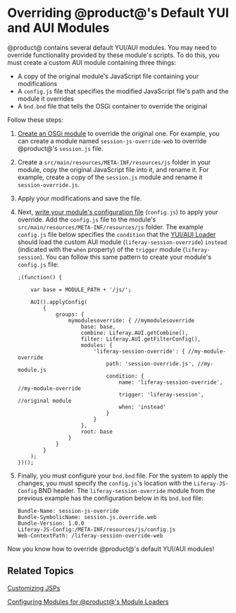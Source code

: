 # Overriding @product@'s Default YUI and AUI Modules [](id=overriding-liferays-default-yui-and-aui-modules)

@product@ contains several default YUI/AUI modules. You may need to override
functionality provided by these module's scripts. To do this, you must create 
a custom AUI module containing three things:

- A copy of the original module's JavaScript file containing your modifications
- A `config.js` file that specifies the modified JavaScript file's path and the
module it overrides
- A `bnd.bnd` file that tells the OSGi container to override the original

Follow these steps:

1.  [Create an OSGi module](/develop/tutorials/-/knowledge_base/7-1/starting-module-development#creating-a-module) 
    to override the original one. For example, you can create a module named 
    `session-js-override-web` to override @product@'s `session.js` file.
 
2.  Create a `src/main/resources/META-INF/resources/js` folder in your module, 
    copy the original JavaScript file into it, and rename it. For example, 
    create a copy of the `session.js` module and rename it 
    `session-override.js`.

3.  Apply your modifications and save the file.

4.  Next, 
    [write your module's configuration file](/develop/tutorials/-/knowledge_base/7-1/configuring-modules-for-products-loaders#writing-the-configuration-file)
    (`config.js`) to apply your override. Add the `config.js` file to the
    module's `src/main/resources/META-INF/resources/js` folder. The example
    `config.js` file below specifies the `condition` that the 
    [YUI/AUI Loader](/develop/tutorials/-/knowledge_base/7-1/configuring-modules-for-products-loaders#writing-the-configuration-file)
    should load the custom AUI module (`liferay-session-override`) `instead`
    (indicated with the `when` property) of the `trigger` module
    (`liferay-session`). You can follow this same pattern to create your
    module's `config.js` file:

        ;(function() {

            var base = MODULE_PATH + '/js/';

            AUI().applyConfig(
                {
                    groups: {
                        mymodulesoverride: { //mymodulesoverride
                            base: base,
                            combine: Liferay.AUI.getCombine(),
                            filter: Liferay.AUI.getFilterConfig(),
                            modules: {
                                'liferay-session-override': { //my-module-override
                                    path: 'session-override.js', //my-module.js
                                    condition: {
                                        name: 'liferay-session-override', //my-module-override
                                        trigger: 'liferay-session', //original module
                                        when: 'instead'
                                    }
                                }
                            },
                            root: base
                        }
                    }
                }
            );
        })();

5.  Finally, you must configure your `bnd.bnd` file. For the system to apply the 
    changes, you must specify the `config.js`'s location with the 
    `Liferay-JS-Config` BND header. The `liferay-session-override` module from 
    the previous example has the configuration below in its `bnd.bnd` file:

        Bundle-Name: session-js-override
        Bundle-SymbolicName: session.js.override.web
        Bundle-Version: 1.0.0
        Liferay-JS-Config:/META-INF/resources/js/config.js
        Web-ContextPath: /liferay-session-override-web

Now you know how to override @product@'s default YUI/AUI modules!

## Related Topics [](id=related-topics)

[Customizing JSPs](/develop/tutorials/-/knowledge_base/7-1/customizing-jsps)

[Configuring Modules for @product@'s Module Loaders](/develop/tutorials/-/knowledge_base/7-1/configuring-modules-for-products-loaders)

